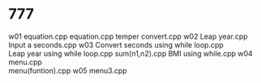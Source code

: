 # 777
w01 equation.cpp
    equation.cpp
    temper convert.cpp
w02 Leap year.cpp
    Input a seconds.cpp
w03 Convert seconds using while loop.cpp   
    Leap year using while loop.cpp
    sum(n1,n2).cpp
    BMI using while.cpp
w04 menu.cpp    
    menu(funtion).cpp
w05 menu3.cpp
